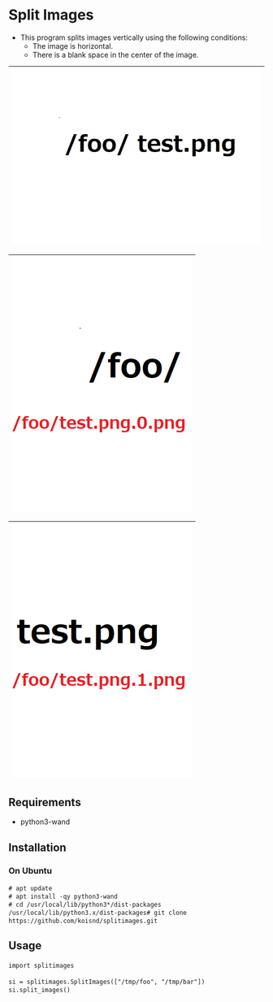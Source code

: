# Split Images

* This program splits images vertically using the following conditions:
  * The image is horizontal.
  * There is a blank space in the center of the image.

|![Original image](/test.png)|
|:-:|

|![Left image](/test.png.0.png)|
|:-:|

|![Right image](/test.png.1.png)|
|:-:|

## Requirements

* python3-wand

## Installation

### On Ubuntu

```
# apt update
# apt install -qy python3-wand
# cd /usr/local/lib/python3*/dist-packages
/usr/local/lib/python3.x/dist-packages# git clone https://github.com/koisnd/splitimages.git
```

## Usage

```
import splitimages

si = splitimages.SplitImages(["/tmp/foo", "/tmp/bar"])
si.split_images()
```
